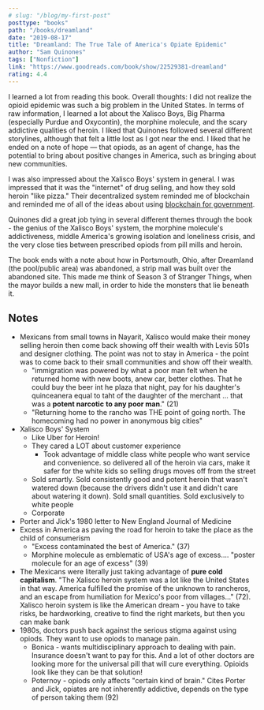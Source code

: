 ```yaml
---
# slug: "/blog/my-first-post"
posttype: "books"
path: "/books/dreamland"
date: "2019-08-17"
title: "Dreamland: The True Tale of America's Opiate Epidemic"
author: "Sam Quinones"
tags: ["Nonfiction"]
link: "https://www.goodreads.com/book/show/22529381-dreamland"
rating: 4.4
---
```

I learned a lot from reading this book. Overall thoughts: I did not realize the opioid epidemic was such a big problem in the United States. In terms of raw information, I learned a lot about the Xalisco Boys, Big Pharma (especially Purdue and Oxycontin), the morphine molecule, and the scary addictive qualities of heroin. I liked that Quinones followed several different storylines, although that felt a little lost as I got near the end. I liked that he ended on a note of hope — that opiods, as an agent of change, has the potential to bring about positive changes in America, such as bringing about new communities.

I was also impressed about the Xalisco Boys' system in general. I was impressed that it was the "internet" of drug selling, and how they sold heroin "like pizza." Their decentralized system reminded me of blockchain and reminded me of all of the ideas about using [blockchain for government](https://consensys.net/enterprise-ethereum/use-cases/government-and-the-public-sector/).

Quinones did a great job tying in several different themes through the book - the genius of the Xalisco Boys' system, the morphine molecule's addictiveness, middle America's growing isolation and loneliness crisis, and the very close ties between prescribed opiods from pill mills and heroin.

The book ends with a note about how in Portsmouth, Ohio, after Dreamland (the pool/public area) was abandoned, a strip mall was built over the abandoned site. This made me think of Season 3 of Stranger Things, when the mayor builds a new mall, in order to hide the monsters that lie beneath it. 

## **Notes**

- Mexicans from small towns in Nayarit, Xalisco would make their money selling heroin then come back showing off their wealth with Levis 501s and designer clothing. The point was not to stay in America - the point was to come back to their small communities and show off their wealth.
    - "immigration was powered by what a poor man felt when he returned home with new boots, anew car, better clothes. That he could buy the beer int he plaza that night, pay for his daughter's quinceanera equal to taht of the daughter of the merchant ... that was a **potent narcotic** **to any poor man**." (21)
    - "Returning home to the rancho was THE point of going north. The homecoming had no power in anonymous big cities"
- Xalisco Boys' System
    - Like Uber for Heroin!
    - They cared a LOT about customer experience
        - Took advantage of middle class white people who want service and convenience. so delivered all of the heroin via cars, make it safer for the white kids so selling drugs moves off from the street
    - Sold smartly. Sold consistently good and potent heroin that wasn't watered down (because the drivers didn't use it and didn't care about watering it down). Sold small quantities. Sold exclusively to white people
    - Corporate
- Porter and Jick's 1980 letter to New England Journal of Medicine
- Excess in America as paving the road for heroin to take the place as the child of consumerism
    - "Excess contaminated the best of America." (37)
    - Morphine molecule as emblematic of USA's age of excess.... "poster molecule for an age of excess" (39)
- The Mexicans were literally just taking advantage of **pure cold capitalism**. "The Xalisco heroin system was a lot like the United States in that way. America fulfilled the promise of the unknown to rancheros, and an escape from humiliation for Mexico's poor from villages..." (72). Xalisco heroin system is like the American dream - you have to take risks, be hardworking, creative to find the right markets, but then you can make bank
- 1980s, doctors push back against the serious stigma against using opiods. They want to use opiods to manage pain.
    - Bonica - wants multidisciplinary approach to dealing with pain. Insurance doesn't want to pay for this. And a lot of other doctors are looking more for the universal pill that will cure everything. Opioids look like they can be that solution!
    - Poternoy - opiods only affects "certain kind of brain." Cites Porter and Jick, opiates are not inherently addictive, depends on the type of person taking them (92)